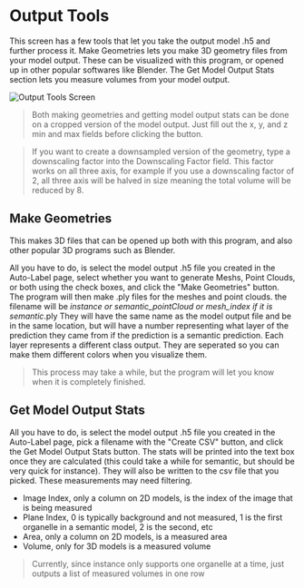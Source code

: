 # Output Tools

This screen has a few tools that let you take the output model .h5 and further process it. Make Geometries lets you make 3D geometry files from your model output. These can be visualized with this program, or opened up in other popular softwares like Blender. The Get Model Output Stats section lets you measure volumes from your model output.

![Output Tools Screen](https://github.com/ajbrookhouse/WSU_PlantBio_ML/blob/main/screenshots/outputToolsScreenshot.png)

> Both making geometries and getting model output stats can be done on a cropped version of the model output. Just fill out the x, y, and z min and max fields before clicking the button.

> If you want to create a downsampled version of the geometry, type a downscaling factor into the Downscaling Factor field. This factor works on all three axis, for example if you use a downscaling factor of 2, all three axis will be halved in size meaning the total volume will be reduced by 8.

## Make Geometries

This makes 3D files that can be opened up both with this program, and also other popular 3D programs such as Blender.

All you have to do, is select the model output .h5 file you created in the Auto-Label page, select whether you want to generate Meshs, Point Clouds, or both using the check boxes, and click the "Make Geometries" button.
The program will then make .ply files for the meshes and point clouds. the filename will be <theH5FilenameYouMadeItFrom>_instance or semantic_pointCloud or mesh_index if it is semantic_.ply
They will have the same name as the model output file and be in the same location, but will have a number representing what layer of the prediction they came from if the prediction is a semantic prediction.
Each layer represents a different class output. They are seperated so you can make them different colors when you visualize them.

> This process may take a while, but the program will let you know when it is completely finished.

## Get Model Output Stats

All you have to do, is select the model output .h5 file you created in the Auto-Label page, pick a filename with the "Create CSV" button, and click the Get Model Output Stats button.
The stats will be printed into the text box once they are calculated (this could take a while for semantic, but should be very quick for instance). They will also be written to the csv file that you picked. These measurements may need filtering.

- Image Index, only a column on 2D models, is the index of the image that is being measured
- Plane Index, 0 is typically background and not measured, 1 is the first organelle in a semantic model, 2 is the second, etc
- Area, only a column on 2D models, is a measured area
- Volume, only for 3D models is a measured volume

> Currently, since instance only supports one organelle at a time, just outputs a list of measured volumes in one row
